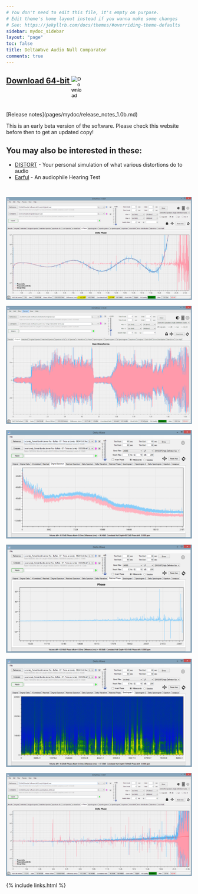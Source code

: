 ```yaml
---
# You don't need to edit this file, it's empty on purpose.
# Edit theme's home layout instead if you wanna make some changes
# See: https://jekyllrb.com/docs/themes/#overriding-theme-defaults
sidebar: mydoc_sidebar
layout: "page"
toc: false
title: DeltaWave Audio Null Comparator
comments: true
---
```


## <a href="DeltaWaveSetup.zip">Download 64-bit  <input type="image" id="download" alt="Download" src="images/windows-logo.png" width="30" align="top">   </a>
<br>
[Release notes](pages/mydoc/release_notes_1.0b.md)

This is an early beta version of the software. Please check this website before then to get an updated copy!

## You may also be interested in these:
* <a href="https://distortaudio.org" target="_blank">DISTORT</a> - Your personal simulation of what various distortions do to audio
* <a href="https://distortaudio.org/earful.html">Earful</a> - An audiophile Hearing Test 


<br>

![waveform](images/Lyra1.png)

![waveform](images/img1.png)

![waveform](images/img2.png)

![waveform](images/img3.png)

![waveform](images/img4.png)

![waveform](images/Madison.png)


{% include links.html %}
